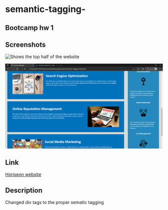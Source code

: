 # semantic-tagging-

## Bootcamp hw 1

## Screenshots

![Shows the top half of the website](C:./assets\images\top_of_page.png) 

![Shows the bottom half of the website](./assets\images\bottom_of_page.png)

## Link

[Horiseon website](https://gho5ts.github.io/semantic-tagging-/) 

## Description

Changed div tags to the proper sematic tagging